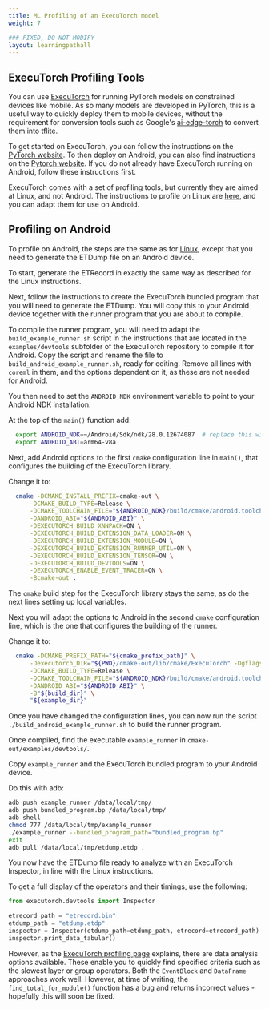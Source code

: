 ```yaml
---
title: ML Profiling of an ExecuTorch model
weight: 7

### FIXED, DO NOT MODIFY
layout: learningpathall
---
```


## ExecuTorch Profiling Tools
You can use [ExecuTorch](https://pytorch.org/executorch/stable/index.html) for running PyTorch models on constrained devices like mobile. As so many models are developed in PyTorch, this is a useful way to quickly deploy them to mobile devices, without the requirement for conversion tools such as Google's [ai-edge-torch](https://github.com/google-ai-edge/ai-edge-torch) to convert them into tflite.

To get started on ExecuTorch, you can follow the instructions on the [PyTorch website](https://pytorch.org/executorch/stable/getting-started-setup). To then deploy on Android, you can also find instructions on the [Pytorch website](https://pytorch.org/executorch/stable/demo-apps-android.html). If you do not already have ExecuTorch running on Android, follow these instructions first.

ExecuTorch comes with a set of profiling tools, but currently they are aimed at Linux, and not Android. The instructions to profile on Linux are [here](https://pytorch.org/executorch/main/tutorials/devtools-integration-tutorial.html), and you can adapt them for use on Android.

## Profiling on Android

To profile on Android, the steps are the same as for [Linux](https://pytorch.org/executorch/main/tutorials/devtools-integration-tutorial.html), except that you need to generate the ETDump file on an Android device.

To start, generate the ETRecord in exactly the same way as described for the Linux instructions.

Next, follow the instructions to create the ExecuTorch bundled program that you will need to generate the ETDump. You will copy this to your Android device together with the runner program that you are about to compile.

To compile the runner program, you will need to adapt the `build_example_runner.sh` script in the instructions that are located in the `examples/devtools` subfolder of the ExecuTorch repository to compile it for Android. Copy the script and rename the file to `build_android_example_runner.sh`, ready for editing. Remove all lines with `coreml` in them, and the options dependent on it, as these are not needed for Android.

You then need to set the `ANDROID_NDK` environment variable to point to your Android NDK installation. 

At the top of the `main()` function add:

```bash
  export ANDROID_NDK=~/Android/Sdk/ndk/28.0.12674087  # replace this with the correct path for your NDK installation
  export ANDROID_ABI=arm64-v8a
```

Next, add Android options to the first `cmake` configuration line in `main()`, that configures the building of the ExecuTorch library. 

Change it to:

```bash
  cmake -DCMAKE_INSTALL_PREFIX=cmake-out \
      -DCMAKE_BUILD_TYPE=Release \
      -DCMAKE_TOOLCHAIN_FILE="${ANDROID_NDK}/build/cmake/android.toolchain.cmake" \
      -DANDROID_ABI="${ANDROID_ABI}" \
      -DEXECUTORCH_BUILD_XNNPACK=ON \
      -DEXECUTORCH_BUILD_EXTENSION_DATA_LOADER=ON \
      -DEXECUTORCH_BUILD_EXTENSION_MODULE=ON \
      -DEXECUTORCH_BUILD_EXTENSION_RUNNER_UTIL=ON \
      -DEXECUTORCH_BUILD_EXTENSION_TENSOR=ON \
      -DEXECUTORCH_BUILD_DEVTOOLS=ON \
      -DEXECUTORCH_ENABLE_EVENT_TRACER=ON \
      -Bcmake-out .
```

The `cmake` build step for the ExecuTorch library stays the same, as do the next lines setting up local variables.

Next you will adapt the options to Android in the second `cmake` configuration line, which is the one that configures the building of the runner. 

Change it to:

```bash
  cmake -DCMAKE_PREFIX_PATH="${cmake_prefix_path}" \
      -Dexecutorch_DIR="${PWD}/cmake-out/lib/cmake/ExecuTorch" -Dgflags_DIR="${PWD}/cmake-out/third-party/gflags" \
      -DCMAKE_BUILD_TYPE=Release \
      -DCMAKE_TOOLCHAIN_FILE="${ANDROID_NDK}/build/cmake/android.toolchain.cmake" \
      -DANDROID_ABI="${ANDROID_ABI}" \
      -B"${build_dir}" \
      "${example_dir}"
```

Once you have changed the configuration lines, you can now run the script `./build_android_example_runner.sh` to build the runner program. 

Once compiled, find the executable `example_runner` in `cmake-out/examples/devtools/`.

Copy `example_runner` and the ExecuTorch bundled program to your Android device. 

Do this with adb:

```bash
adb push example_runner /data/local/tmp/
adb push bundled_program.bp /data/local/tmp/
adb shell 
chmod 777 /data/local/tmp/example_runner
./example_runner --bundled_program_path="bundled_program.bp"
exit
adb pull /data/local/tmp/etdump.etdp .
```

You now have the ETDump file ready to analyze with an ExecuTorch Inspector, in line with the Linux instructions.

To get a full display of the operators and their timings, use the following:

```python
from executorch.devtools import Inspector

etrecord_path = "etrecord.bin"
etdump_path = "etdump.etdp"
inspector = Inspector(etdump_path=etdump_path, etrecord=etrecord_path)
inspector.print_data_tabular()
```

However, as the [ExecuTorch profiling page](https://pytorch.org/executorch/main/tutorials/devtools-integration-tutorial.html) explains, there are data analysis options available. These enable you to quickly find specified criteria such as the slowest layer or group operators. Both the `EventBlock` and `DataFrame` approaches work well. However, at time of writing, the `find_total_for_module()` function has a [bug](https://github.com/pytorch/executorch/issues/7200) and returns incorrect values - hopefully this will soon be fixed.
